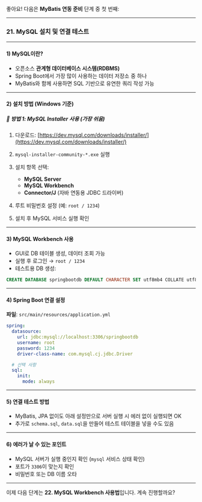 좋아요! 다음은 **MyBatis 연동 준비** 단계 중 첫 번째:

---

### 21. MySQL 설치 및 연결 테스트

---

#### 1) **MySQL이란?**

* 오픈소스 **관계형 데이터베이스 시스템(RDBMS)**
* Spring Boot에서 가장 많이 사용하는 데이터 저장소 중 하나
* MyBatis와 함께 사용하면 SQL 기반으로 유연한 쿼리 작성 가능

---

#### 2) **설치 방법 (Windows 기준)**

##### 📌 방법 1: MySQL Installer 사용 (가장 쉬움)

1. 다운로드:
   [https://dev.mysql.com/downloads/installer/](https://dev.mysql.com/downloads/installer/)
2. `mysql-installer-community-*.exe` 실행
3. 설치 항목 선택:

   * **MySQL Server**
   * **MySQL Workbench**
   * **Connector/J** (자바 연동용 JDBC 드라이버)
4. 루트 비밀번호 설정 (예: `root / 1234`)
5. 설치 후 MySQL 서비스 실행 확인

---

#### 3) **MySQL Workbench 사용**

* GUI로 DB 테이블 생성, 데이터 조회 가능
* 실행 후 로그인 → `root / 1234`
* 테스트용 DB 생성:

```sql
CREATE DATABASE springbootdb DEFAULT CHARACTER SET utf8mb4 COLLATE utf8mb4_general_ci;
```

---

#### 4) **Spring Boot 연결 설정**

**파일**: `src/main/resources/application.yml`

```yaml
spring:
  datasource:
    url: jdbc:mysql://localhost:3306/springbootdb
    username: root
    password: 1234
    driver-class-name: com.mysql.cj.jdbc.Driver

  # 선택 사항
  sql:
    init:
      mode: always
```

---

#### 5) **연결 테스트 방법**

* MyBatis, JPA 없이도 아래 설정만으로 서버 실행 시 에러 없이 실행되면 OK
* 추가로 `schema.sql`, `data.sql`을 만들어 테스트 테이블을 넣을 수도 있음

---

#### 6) **에러가 날 수 있는 포인트**

* MySQL 서버가 실행 중인지 확인 (`mysql` 서비스 상태 확인)
* 포트가 `3306`이 맞는지 확인
* 비밀번호 또는 DB 이름 오타

---

이제 다음 단계는 **22. MySQL Workbench 사용법**입니다. 계속 진행할까요?
